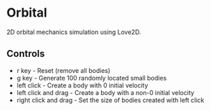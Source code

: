 Orbital
=======
2D orbital mechanics simulation using Love2D.

Controls
--------
+ r key - Reset (remove all bodies)
+ g key - Generate 100 randomly located small bodies
+ left click - Create a body with 0 initial velocity
+ left click and drag - Create a body with a non-0 initial velocity
+ right click and drag - Set the size of bodies created with left click
